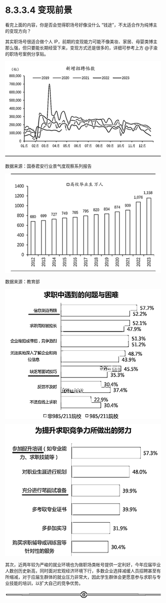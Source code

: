 # 8.3.3.4 变现前景

看完上面的内容，你是否会觉得职场号好像没什么 “钱途”，不太适合作为纯博主的变现方向？

其实职场号很适合做个人 IP，前期的变现能力可能不像美妆、家居、母婴类博主那么强，但只要能长期经营下来，变现方式还是很多的，详细可参考上方 @子渝 的职场号案例分享贴。

![](img/97a716da3465ecabcb976679c478b1a5.png)

数据来源：国泰君安行业景气度观察系列报告

![](img/2c6ddd03b27f1946faf39e846868e6e1.png)

数据来源：教育部

![](img/da4e7f84431471536154f31a6c8fae32.png)

![](img/afe5ff6f21b21179e7426260b53d7ffb.png)

其次，近两年较为严峻的就业环境也为做职场类帐号提供一定利好，今年应届毕业人数创历史新高，同时面对宏观经济环境下行，多数企业选择减缓人员招聘甚至有所缩减，对于应届生群体的就业压力非常大，因此学生群体会更愿意参与求职与专业技能的培训，以扩大自己的竞争优势。

![](img/fb91ee241585f33667363a0f754604fc.png)